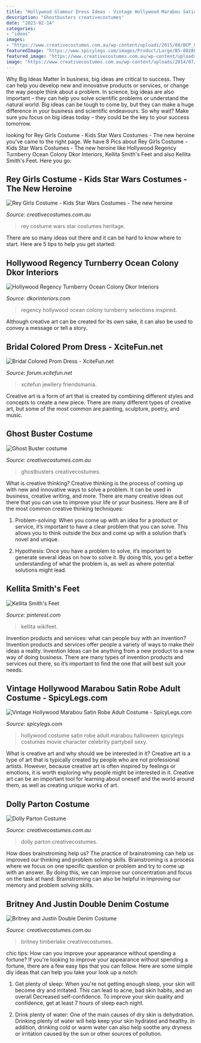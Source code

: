 ```yaml
---
title: "Hollywood Glamour Dress Ideas - Vintage Hollywood Marabou Satin Robe Adult Costume"
description: "Ghostbusters creativecostumes"
date: "2023-02-14"
categories:
- "ideas"
images:
- "https://www.creativecostumes.com.au/wp-content/uploads/2015/08/BCP_8101-768x1024.jpg"
featuredImage: "https://www.spicylegs.com/images/Product/Large/BS-802805.jpg"
featured_image: "https://www.creativecostumes.com.au/wp-content/uploads/2020/09/grand-heritage-rey-costume-1877-510x729.jpg"
image: "https://www.creativecostumes.com.au/wp-content/uploads/2014/07/RWP_054_web-768x1024.jpg"
---
```



Why Big Ideas Matter
In business, big ideas are critical to success. They can help you develop new and innovative products or services, or change the way people think about a problem. In science, big ideas are also important – they can help you solve scientific problems or understand the natural world.
Big ideas can be tough to come by, but they can make a huge difference in your business and scientific endeavours. So why wait? Make sure you focus on big ideas today – they could be the key to your success tomorrow.

	

		
looking for Rey Girls Costume - Kids Star Wars Costumes - The new heroine you've came to the right page. We have 8 Pics about Rey Girls Costume - Kids Star Wars Costumes - The new heroine like Hollywood Regency Turnberry Ocean Colony Dkor Interiors, Kellita Smith&#039;s Feet and also Kellita Smith&#039;s Feet. Here you go:
		
    
## Rey Girls Costume - Kids Star Wars Costumes - The New Heroine

<img loading=lazy src="https://www.creativecostumes.com.au/wp-content/uploads/2020/09/grand-heritage-rey-costume-1877-510x729.jpg" onerror="this.onerror=null;this.src='https://tse4.mm.bing.net/th?id=OIP.QOizeQLXDus1f5apub51lQHaKl&amp;pid=15.1';" alt="Rey Girls Costume - Kids Star Wars Costumes - The new heroine">

_Source: creativecostumes.com.au_

>rey costume wars star costumes heritage. 

	

There are so many ideas out there and it can be hard to know where to start. Here are 5 tips to help you get started: 

    
## Hollywood Regency Turnberry Ocean Colony Dkor Interiors

<img loading=lazy src="https://www.dkorinteriors.com/wp-content/uploads/2014/09/Hollywood-Regency-6.jpg" onerror="this.onerror=null;this.src='https://tse3.mm.bing.net/th?id=OIP.eNwtwnM9TGi9D4kgq0YOngHaLH&amp;pid=15.1';" alt="Hollywood Regency Turnberry Ocean Colony Dkor Interiors">

_Source: dkorinteriors.com_

>regency hollywood ocean colony turnberry selections inspired. 

	

Although creative art can be created for its own sake, it can also be used to convey a message or tell a story.

    
## Bridal Colored Prom Dress - XciteFun.net

<img loading=lazy src="https://img.xcitefun.net/users/2012/11/309515,xcitefun-bridal-colored-prom-dress-5.jpg" onerror="this.onerror=null;this.src='https://tse2.mm.bing.net/th?id=OIP.kqRp3hElrVmG46h1Ag4JHwHaKM&amp;pid=15.1';" alt="Bridal Colored Prom Dress - XciteFun.net">

_Source: forum.xcitefun.net_

>xcitefun jewllery friendsmania. 

	

Creative art is a form of art that is created by combining different styles and concepts to create a new piece. There are many different types of creative art, but some of the most common are painting, sculpture, poetry, and music.

    
## Ghost Buster Costume

<img loading=lazy src="https://www.creativecostumes.com.au/wp-content/uploads/2014/07/RWP_054_web-768x1024.jpg" onerror="this.onerror=null;this.src='https://tse1.mm.bing.net/th?id=OIP.rweh9GvrOd1CQtY8QK_TPgHaJ4&amp;pid=15.1';" alt="Ghost Buster costume">

_Source: creativecostumes.com.au_

>ghostbusters creativecostumes. 

	

What is creative thinking?
Creative thinking is the process of coming up with new and innovative ways to solve a problem. It can be used in business, creative writing, and more. There are many creative ideas out there that you can use to improve your life or your business. Here are 8 of the most common creative thinking techniques:
1. Problem-solving: When you come up with an idea for a product or service, it’s important to have a clear problem that you can solve. This allows you to think outside the box and come up with a solution that’s novel and unique.

2. Hypothesis: Once you have a problem to solve, it’s important to generate several ideas on how to solve it. By doing this, you get a better understanding of what the problem is, as well as where potential solutions might lead.

    
## Kellita Smith&#039;s Feet

<img loading=lazy src="https://i.pinimg.com/736x/98/9d/38/989d38a0e0eb86d2f79d706bbdae9f20--kellita-smith-black-artists.jpg" onerror="this.onerror=null;this.src='https://tse3.mm.bing.net/th?id=OIP.6RvU6JPKKYYwrZ89uzE1iQHaNH&amp;pid=15.1';" alt="Kellita Smith&#039;s Feet">

_Source: pinterest.com_

>kellita wikifeet. 

	

Invention products and services: what can people buy with an invention?
Invention products and services offer people a variety of ways to make their ideas a reality. Invention Ideas can be anything from a new product to a new way of doing business. There are many types of invention products and services out there, so it’s important to find the one that will best suit your needs.

    
## Vintage Hollywood Marabou Satin Robe Adult Costume - SpicyLegs.com

<img loading=lazy src="https://www.spicylegs.com/images/Product/Large/BS-802805.jpg" onerror="this.onerror=null;this.src='https://tse3.mm.bing.net/th?id=OIP.20b_HJsrOTwh725JvTF8QwHaKE&amp;pid=15.1';" alt="Vintage Hollywood Marabou Satin Robe Adult Costume - SpicyLegs.com">

_Source: spicylegs.com_

>hollywood costume satin robe adult marabou halloween spicylegs costumes movie character celebrity partybell sexy. 

	

What is creative art and why should we be interested in it?
Creative art is a type of art that is typically created by people who are not professional artists. However, because creative art is often inspired by feelings or emotions, it is worth exploring why people might be interested in it. Creative art can be an important tool for learning about oneself and the world around them, as well as creating unique works of art.

    
## Dolly Parton Costume

<img loading=lazy src="https://www.creativecostumes.com.au/wp-content/uploads/2017/03/dolly-parton.jpg" onerror="this.onerror=null;this.src='https://tse4.mm.bing.net/th?id=OIP.fO3LX1-QfmSbAY4mIp06KwHaJ4&amp;pid=15.1';" alt="Dolly Parton Costume">

_Source: creativecostumes.com.au_

>dolly parton creativecostumes. 

	

How does brainstroming help us?
The practice of brainstroming can help us improved our thinking and problem solving skills. Brainstroming is a process where we focus on one specific question or problem and try to come up with an answer. By doing this, we can improve our concentration and focus on the task at hand. Brainstroming can also be helpful in improving our memory and problem solving skills.

    
## Britney And Justin Double Denim Costume

<img loading=lazy src="https://www.creativecostumes.com.au/wp-content/uploads/2015/08/BCP_8101-768x1024.jpg" onerror="this.onerror=null;this.src='https://tse1.mm.bing.net/th?id=OIP.IMqaF8ejH0HgQzgU9WgJtwHaJ4&amp;pid=15.1';" alt="Britney and Justin Double Denim Costume">

_Source: creativecostumes.com.au_

>britney timberlake creativecostumes. 

	

chic tips: How can you improve your appearance without spending a fortune?
If you're looking to improve your appearance without spending a fortune, there are a few easy tips that you can follow. Here are some simple diy ideas that can help you take your look up a notch:
1. Get plenty of sleep: When you're not getting enough sleep, your skin will become dry and irritated. This can lead to acne, bad skin habits, and an overall Decreased self-confidence. To improve your skin quality and confidence, get at least 7 hours of sleep each night.

2. Drink plenty of water: One of the main causes of dry skin is dehydration. Drinking plenty of water will help keep your skin hydrated and healthy. In addition, drinking cold or warm water can also help soothe any dryness or irritation caused by the sun or other sources of pollution.


